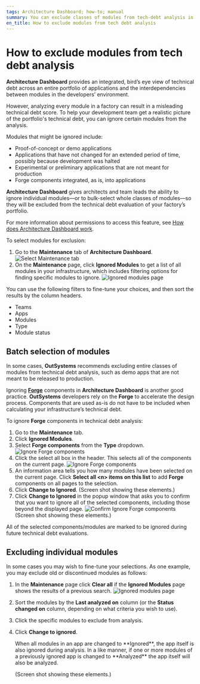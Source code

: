 ```yaml
---
tags: Architecture Dashboard; how-to; manual
summary: You can exclude classes of modules from tech-debt analysis in Architecture Dashboard.
en_title: How to exclude modules from tech debt analysis  
---
```


# How to exclude modules from tech debt analysis

**Architecture Dashboard** provides an integrated, bird’s eye view of technical debt across an entire portfolio of applications and the interdependencies between modules in the developers’ environment.

However, analyzing every module in a factory can result in a misleading technical debt score. To help your development team get a realistic picture of the portfolio's technical debt, you can ignore certain modules from the analysis.

Modules that might be ignored include:

* Proof-of-concept or demo applications
* Applications that have not changed for an extended period of time, possibly because development was halted
* Experimental or preliminary applications that are not meant for production
* Forge components integrated, as is, into applications

**Architecture Dashboard** gives architects and team leads the ability to ignore individual modules—or to bulk-select whole classes of modules—so they will be excluded from the technical debt evaluation of your factory’s portfolio.

<div class="info" markdown="1">

For more information about permissions to access this feature, see [How does Architecture Dashboard work](https://success.outsystems.com/Documentation/11/Managing_the_Applications_Lifecycle/Manage_technical_debt/How_does_Architecture_Dashboard_work#Permissions).

</div>

To select modules for exclusion:

1. Go to the **Maintenance** tab of **Architecture Dashboard**.
    ![Select Maintenance tab](images/ad-autoclass-1.png)
1. On the **Maintenance** page, click **Ignored Modules** to get a list of all modules in your infrastructure, which includes filtering options for finding specific modules to ignore.
    ![Ignored modules page](images/ignored-modules-main-page-ad.png)

You can use the following filters to fine-tune your choices, and then sort the results by the column headers.

* Teams
* Apps
* Modules
* Type
* Module status


## Batch selection of modules

In some cases, **OutSystems** recommends excluding entire classes of modules from technical debt analysis, such as demo apps that are not meant to be released to production.

Ignoring **[Forge](https://www.outsystems.com/forge/)** components in **Architecture Dashboard** is another good practice. **OutSystems** developers rely on the **Forge** to accelerate the design process. Components that are used as-is do not have to be included when calculating your infrastructure’s technical debt.

To ignore **Forge** components in technical debt analysis:

1. Go to the **Maintenance** tab.
1. Click **Ignored Modules**.
1. Select **Forge components** from the **Type** dropdown.
    ![Ignore Forge components](images/ignore-forge-components-ad.png)
1. Click the select all box in the header. 
    This selects all of the components on the current page.
    ![Ignore Forge components](images/bulk-actions-ad.png)
1. An information area tells you how many modules have been selected on the current page. Click **Select all &lt;n> items on this list** to add **Forge** components on all pages to the selection.
1. Click **Change to Ignored**. 
    (Screen shot showing these elements.)
1. Click **Change to Ignored** in the popup window that asks you to confirm that you want to ignore all of the selected components, including those beyond the displayed page.
    ![Confirm Ignore Forge components](images/bulk-actions-confirm-ad.png)
    (Screen shot showing these elements.)

All of the selected components/modules are marked to be ignored during future technical debt evaluations.


## Excluding individual modules

In some cases you may wish to fine-tune your selections. As one example, you may exclude old or discontinued modules as follows:

1. In the **Maintenance** page click **Clear all** if the **Ignored Modules** page shows the results of a previous search.
    ![Ignored modules page](images/ignored-modules-main-page-ad.png)
1. Sort the modules by the **Last analyzed on** column (or the **Status changed on** column, depending on what criteria you wish to use).
1. Click the specific modules to exclude from analysis.
1. Click **Change to ignored**.
    <div class="info" markdown="1">
    When all modules in an app are changed to **Ignored**, the app itself is also ignored during analysis. In a like manner, if one or more modules of a previously ignored app is changed to **Analyzed** the app itself will also be analyzed.
    </div>

    (Screen shot showing these elements.)
